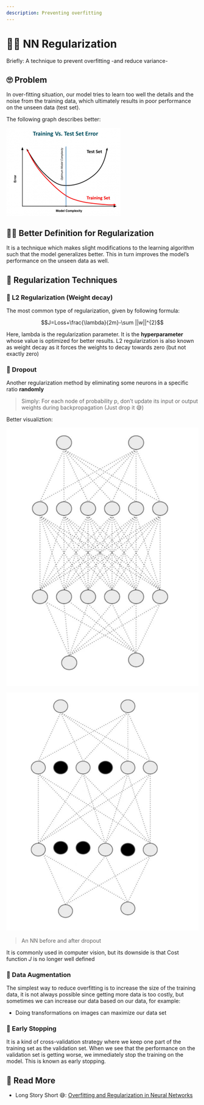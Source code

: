 ```yaml
---
description: Preventing overfitting
---
```


# 👩‍🔧 NN Regularization

Briefly: A technique to prevent overfitting -and reduce variance-

## 🙄 Problem

In over-fitting situation, our model tries to learn too well the details and the noise from the training data, which ultimately results in poor performance on the unseen data \(test set\).

The following graph describes better:

![](../.gitbook/assets/overfitting.png)

## 👩‍🏫 Better Definition for Regularization

It is a technique which makes slight modifications to the learning algorithm such that the model generalizes better. This in turn improves the model’s performance on the unseen data as well.

## 🔨 Regularization Techniques

### 🔩 L2 Regularization \(Weight decay\)

The most common type of regularization, given by following formula:

$$J=Loss+\frac{\lambda}{2m}-\sum ||w||^{2}$$

Here, lambda is the regularization parameter. It is the **hyperparameter** whose value is optimized for better results. L2 regularization is also known as weight decay as it forces the weights to decay towards zero \(but not exactly zero\)

### 🔩 Dropout

Another regularization method by eliminating some neurons in a specific ratio **randomly**

> Simply: For each node of probability p, don’t update its input or output weights during backpropagation \(Just drop it 😅\)

Better visualiztion:

![](../.gitbook/assets/nnwithoutdropout.jpg)

![](../.gitbook/assets/nnwithdropout.jpg)

> An NN before and after dropout

It is commonly used in computer vision, but its downside is that Cost function _J_ is no longer well defined

### 🤡 Data Augmentation

The simplest way to reduce overfitting is to increase the size of the training data, it is not always possible since getting more data is too costly, but sometimes we can increase our data based on our data, for example:

* Doing transformations on images can maximize our data set

### 🛑 Early Stopping

It is a kind of cross-validation strategy where we keep one part of the training set as the validation set. When we see that the performance on the validation set is getting worse, we immediately stop the training on the model. This is known as early stopping.

## 🧐 Read More

* Long Story Short 😅: [Overfitting and Regularization in Neural Networks](https://medium.com/@rameshkjes/overfitting-and-regularization-in-neural-networks-d3d996e33c3)

